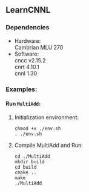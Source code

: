 ## LearnCNNL  

### Dependencies  

* Hardware:  
Cambrian MLU 270
* Software:  
cncc v2.15.2  
cnrt 4.10.1  
cnnl 1.30

### Examples:  
#### Run ``MultiAdd``:  
1. Initialization environment:  
    ```shell
    chmod +x ./env.sh
    . ./env.sh
    ```  

2. Compile MultiAdd and Run:  
    ```shell
    cd ./MultiAdd
    mkdir build
    cd build
    cmake ..
    make
    ./MultiAdd
    ```   



